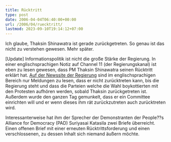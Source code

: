 ```yaml
---
title: Rücktritt
type: post
date: 2006-04-04T06:40:00+00:00
url: /2006/04/ruecktritt/
lastmod: 2023-09-10T19:14:12+07:00
---
```

Ich glaube, Thaksin Shinawatra ist gerade zurückgetreten. So genau ist das nicht zu verstehen gewesen. Mehr später.

[Update] Informationspolitik ist nicht die große Stärke der Regierung. In einer englischsprachigen Notiz auf Channel 11 (der Regierungskanal) ist eben zu lesen gewesen, dass PM Thaksin Shinawatra seinen Rücktritt erklärt hat. [Auf der Newssite der Regierung][1] sind im englischsprachigen Bereich nur Meldungen zu lesen, dass er nicht zurücktreten kann, bis die Regierung steht und dass die Parteien welche die Wahl boykottierten mit den Protesten aufhören werden, sobald Thaksin zurückgetreten ist. Außerdem wurde den ganzen Tag gemunkelt, dass er ein Committee einrichten will und er wenn dieses ihm rät zurückzutreten auch zurücktreten wird.

Interessanterweise hat ihm der Sprecher der Demonstranten der People??s Alliance for Democracy (PAD) Suriyasai Katasila zwei Briefe überreicht. Einen offenen Brief mit einer erneuten Rücktrittsforderung und einen verschlossenen, zu dessen Inhalt sich niemand äußern möchte.

 [1]: http://thainews.prd.go.th/newsenglish/
